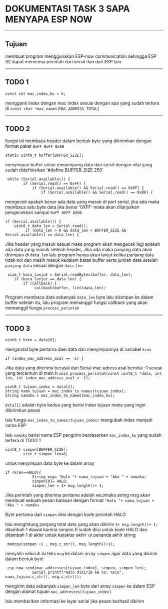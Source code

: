 # DOKUMENTASI TASK 3 SAPA MENYAPA ESP NOW
---
## Tujuan
membuat program menggunakan ESP-now communication sehingga ESP 32 dapat menerima perintah dari serial dan dari ESP lain

---
## TODO 1
```
const int mac_index_ku = 5;
```
mengganti index dengan mac index sesuai dengan apa yang sudah tertera di  `const char *mac_names[MAC_ADDRESS_TOTAL]`

---
## TODO 2
fungsi ini membaca header dalam bentuk byte yang dikirimkan dengan format paket `0xFF 0xFF 0x00`
```
static uint8_t buffer[BUFFER_SIZE];
```
menyimpan buffer untuk menampung data dari serial dengan nilai yang sudah didefinisikan '#define BUFFER_SIZE 250'
```
 while (Serial.available()) {
        if (Serial.read() == 0xFF) { 
            if (Serial.available() && Serial.read() == 0xFF) { 
                if (Serial.available() && Serial.read() == 0x00) { 
```
mengecek apakah benar ada data yang masuk di port serial, jika ada maka membaca satu byte data jika benar '0XFF' maka akan dilanjutkan pengecekkan sampai `0xFF 0XFF 0X00`
```
if (Serial.available()) {
    uint8_t data_len = Serial.read();
         if (data_len > 0 && data_len < BUFFER_SIZE && Serial.available() >= data_len) {
```
Jika header yang masuk sesuai maka program akan mengecek lagi apakah ada data yang masuk setelah header, Jika ada maka panjang data akan disimpan di `data_len` lalu program hanya akan lanjut ketika panjang data tidak nol dan masih masuk kedalam batas buffer serta jumlah data setelah `panjang data` sesuai dengan `data_len`
```
 size_t baca_lanjut = Serial.readBytes(buffer, data_len);
    if (baca_lanjut == data_len) {
        if (callback) {
             callback(buffer, (int)data_len);
```
Program membaca data sebanyak `data_len` byte lalu disimpan ke dalam buffer setelah itu, lalu program memanggil fungsi callback yang akan memanggil fungsi `process_perintah`

---
## TODO 3
```
uint8_t kren = data[0];
```
mengambil byte pertama daei data dan menyimpannya di variabel `kren`

```
if (index_mac_address_asal == -1) {
```
Jika data yang diterima berasal dari Serial mac adress asal bernilai -1 sesuai yang tercantum di main.h `void process_perintah(const uint8_t *data, int len, int index_mac_address_asal = -1);`

```
uint8_t tujuan_index = data[1];
String nama_tujuan = mac_index_to_names(tujuan_index);
String namaku = mac_index_to_names(mac_index_ku);
```
`data[1]` adalah byte kedua yang berisi index tujuan mana yang ingin dikirimkan pesan

lalu fungsi `mac_index_to_names(tujuan_index)` mengubah index menjadi nama ESP

lalu `namaku` berisi nama ESP pengirim berdasarkan `mac_index_ku` yang sudah tertera di TODO 1

```
uint8_t simpen[BUFFER_SIZE];
        size_t simpen_len=0;
```
untuk menyimpan data byte ke dalam array 

```
if (kren==HALO){
            String msg= "Halo "+ nama_tujuan + "Aku " + namaku;
            simpen[0]= HALO;
            simpen_len = 1+ msg.length()+ 1;
```

Jika perintah yang diterima pertama adalah `HALO`maka string msg akan membuat sebuah pesan balasan dengan format `"Halo "+ nama_tujuan + "Aku " + namaku` 

Byte pertama dari `simpen` diisi dengan kode perintah HALO 

lalu menghitung panjang total data yang akan dikirim `1+ msg.length()+ 1;`
ditambah 1 diawal karena simpen 0 sudah diisi untuk kode HALO dan ditambah 1 di akhir untuk karakter akhir `\0` penanda akhir stirng

```
 memcpy(simpen +1 , msg.c_str(), msg.length()+1);

```
menyalin seluruh isi teks `msg` ke dalam array `simpen` agar data yang dikirim dalam bentuk byte

```
 esp_now_send(mac_addresses[tujuan_index], simpen, simpen_len);
            Serial.printf("Halo dikirim ke %s: %s\n", nama_tujuan.c_str(), msg.c_str());
```
mengirim data sebanyak `simpen_len` byte dari array `simpen` ke dalam ESP dengan alamat tujuan `mac_addresses[tujuan_index]`

lalu memberikan informasi ke layar serial jika pesan berhasil dikirim 



